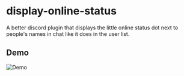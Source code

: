 # display-online-status
A better discord plugin that displays the little online status dot next to people's names in chat like it does in the user list.

## Demo
![Demo](https://cdn.discordapp.com/attachments/218907647842189312/427310742891397120/unknown.png)